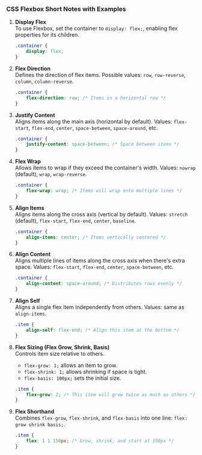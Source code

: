 ### CSS Flexbox Short Notes with Examples

1. **Display Flex**  
   To use Flexbox, set the container to `display: flex;`, enabling flex properties for its children.  
   ```css
   .container {
       display: flex;
   }
   ```

2. **Flex Direction**  
   Defines the direction of flex items. Possible values: `row`, `row-reverse`, `column`, `column-reverse`.  
   ```css
   .container {
       flex-direction: row; /* Items in a horizontal row */
   }
   ```

3. **Justify Content**  
   Aligns items along the main axis (horizontal by default). Values: `flex-start`, `flex-end`, `center`, `space-between`, `space-around`, etc.  
   ```css
   .container {
       justify-content: space-between; /* Space between items */
   }
   ```

4. **Flex Wrap**  
   Allows items to wrap if they exceed the container's width. Values: `nowrap` (default), `wrap`, `wrap-reverse`.  
   ```css
   .container {
       flex-wrap: wrap; /* Items will wrap onto multiple lines */
   }
   ```

5. **Align Items**  
   Aligns items along the cross axis (vertical by default). Values: `stretch` (default), `flex-start`, `flex-end`, `center`, `baseline`.  
   ```css
   .container {
       align-items: center; /* Items vertically centered */
   }
   ```

6. **Align Content**  
   Aligns multiple lines of items along the cross axis when there's extra space. Values: `flex-start`, `flex-end`, `center`, `space-between`, etc.  
   ```css
   .container {
       align-content: space-around; /* Distributes rows evenly */
   }
   ```

7. **Align Self**  
   Aligns a single flex item independently from others. Values: same as `align-items`.  
   ```css
   .item {
       align-self: flex-end; /* Align this item at the bottom */
   }
   ```

8. **Flex Sizing (Flex Grow, Shrink, Basis)**  
   Controls item size relative to others.  
   - `flex-grow: 1;` allows an item to grow.
   - `flex-shrink: 1;` allows shrinking if space is tight.
   - `flex-basis: 100px;` sets the initial size.  
   ```css
   .item {
       flex-grow: 2; /* This item will grow twice as much as others */
   }
   ```

9. **Flex Shorthand**  
   Combines `flex-grow`, `flex-shrink`, and `flex-basis` into one line: `flex: grow shrink basis;`.  
   ```css
   .item {
       flex: 1 1 150px; /* Grow, shrink, and start at 150px */
   }
   ```

